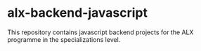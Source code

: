# alx-backend-javascript
This repository contains javascript backend projects for the ALX programme in the specializations level.
